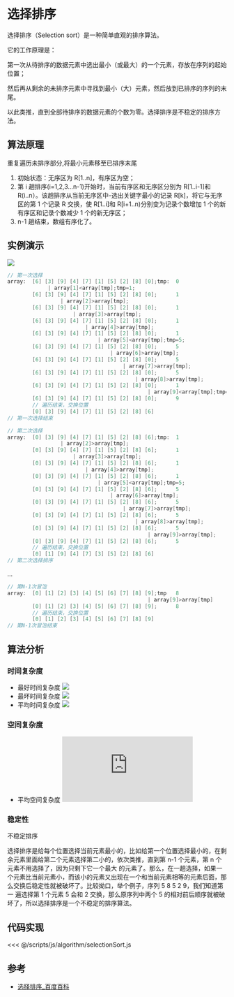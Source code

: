 # 选择排序

选择排序（Selection sort）是一种简单直观的排序算法。

它的工作原理是：

第一次从待排序的数据元素中选出最小（或最大）的一个元素，存放在序列的起始位置；

然后再从剩余的未排序元素中寻找到最小（大）元素，然后放到已排序的序列的末尾。

以此类推，直到全部待排序的数据元素的个数为零。选择排序是不稳定的排序方法。

## 算法原理

重复遍历未排序部分,将最小元素移至已排序末尾

1. 初始状态：无序区为 R[1..n]，有序区为空；
2. 第 i 趟排序(i=1,2,3…n-1)开始时，当前有序区和无序区分别为 R[1..i-1]和 R(i..n）。该趟排序从当前无序区中-选出关键字最小的记录 R[k]，将它与无序区的第 1 个记录 R 交换，使 R[1..i]和
   R[i+1..n)分别变为记录个数增加 1 个的新有序区和记录个数减少 1 个的新无序区；
3. n-1 趟结束，数组有序化了。

## 实例演示

![](https://forum.mianbaoban.cn/data/attachment/forum/201803/20/140154j0ci8n9nvvn353n0.gif)

```c
// 第一次选择
array:  [6] [3] [9] [4] [7] [1] [5] [2] [8] [0];tmp:  0
             | array[1]<array[tmp];tmp=1;
        [6] [3] [9] [4] [7] [1] [5] [2] [8] [0];      1
                 | array[2]>array[tmp];
        [6] [3] [9] [4] [7] [1] [5] [2] [8] [0];      1
                     | array[3]>array[tmp];
        [6] [3] [9] [4] [7] [1] [5] [2] [8] [0];      1
                         | array[4]>array[tmp];
        [6] [3] [9] [4] [7] [1] [5] [2] [8] [0];      1
                             | array[5]<array[tmp];tmp=5;
        [6] [3] [9] [4] [7] [1] [5] [2] [8] [0];      5
                                 | array[6]>array[tmp];
        [6] [3] [9] [4] [7] [1] [5] [2] [8] [0];      5
                                     | array[7]>array[tmp];
        [6] [3] [9] [4] [7] [1] [5] [2] [8] [0];      5
                                         | array[8]>array[tmp];
        [6] [3] [9] [4] [7] [1] [5] [2] [8] [0];      1
                                             | array[9]<array[tmp];tmp=9;
        [6] [3] [9] [4] [7] [1] [5] [2] [8] [0];      9
        // 遍历结束，交换位置
        [0] [3] [9] [4] [7] [1] [5] [2] [8] [6]
// 第一次选择结束
```

```c
// 第二次选择
array:  [0] [3] [9] [4] [7] [1] [5] [2] [8] [6];tmp:  1
                 | array[2]>array[tmp];
        [0] [3] [9] [4] [7] [1] [5] [2] [8] [6];      1
                     | array[3]>array[tmp];
        [0] [3] [9] [4] [7] [1] [5] [2] [8] [6];      1
                         | array[4]>array[tmp];
        [0] [3] [9] [4] [7] [1] [5] [2] [8] [6];      1
                             | array[5]<array[tmp];tmp=5;
        [0] [3] [9] [4] [7] [1] [5] [2] [8] [6];      5
                                 | array[6]>array[tmp];
        [0] [3] [9] [4] [7] [1] [5] [2] [8] [6];      5
                                     | array[7]>array[tmp];
        [0] [3] [9] [4] [7] [1] [5] [2] [8] [6];      5
                                         | array[8]>array[tmp];
        [0] [3] [9] [4] [7] [1] [5] [2] [8] [6];      5
                                             | array[9]>array[tmp];
        [0] [3] [9] [4] [7] [1] [5] [2] [8] [6];      5
        // 遍历结束，交换位置
        [0] [1] [9] [4] [7] [3] [5] [2] [8] [6]
// 第二次选择排序
```

...

```c
// 第N-1次冒泡
array:  [0] [1] [2] [3] [4] [5] [6] [7] [8] [9];tmp   8
                                             | array[9]>array[tmp]
        [0] [1] [2] [3] [4] [5] [6] [7] [8] [9];      8
        // 遍历结束，交换位置
        [0] [1] [2] [3] [4] [5] [6] [7] [8] [9]
// 第N-1次冒泡结束
```

## 算法分析

### 时间复杂度

- 最好时间复杂度 ![](<https://latex.codecogs.com/png.latex?C_{min}=\frac{n(n-1)}{2};M_{min}=0;O(n^{2});>)
- 最坏时间复杂度 ![](<https://latex.codecogs.com/png.latex?C_{max}=\frac{n(n-1)}{2};M_{max}=\frac{3n(n-1)}{2};O(n^{2});>)
- 平均时间复杂度 ![](<https://latex.codecogs.com/png.latex?O(n^{2});>)

### 空间复杂度

- 平均空间复杂度 ![](<https://latex.codecogs.com/png.latex?O(1);>)

### 稳定性

不稳定排序

选择排序是给每个位置选择当前元素最小的，比如给第一个位置选择最小的，在剩余元素里面给第二个元素选择第二小的，依次类推，直到第 n-1 个元素，第 n 个元素不用选择了，因为只剩下它一个最大
的元素了。那么，在一趟选择，如果一个元素比当前元素小，而该小的元素又出现在一个和当前元素相等的元素后面，那么交换后稳定性就被破坏了。比较拗口，举个例子，序列 5 8 5 2 9，我们知道第一
遍选择第 1 个元素 5 会和 2 交换，那么原序列中两个 5 的相对前后顺序就被破坏了，所以选择排序是一个不稳定的排序算法。

## 代码实现

<code-group>
<code-block title="JavaScript">
<<< @/scripts/js/algorithm/selectionSort.js
</code-block>
</code-group>

## 参考

- [选择排序\_百度百科](https://baike.baidu.com/item/%E9%80%89%E6%8B%A9%E6%8E%92%E5%BA%8F)
